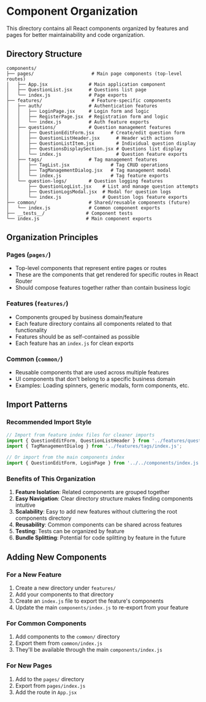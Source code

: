# Component Organization

This directory contains all React components organized by features and pages for better maintainability and code organization.

## Directory Structure

```
components/
├── pages/                     # Main page components (top-level routes)
│   ├── App.jsx               # Main application component
│   ├── QuestionList.jsx      # Questions list page
│   └── index.js              # Page exports
├── features/                  # Feature-specific components
│   ├── auth/                 # Authentication features
│   │   ├── LoginPage.jsx     # Login form and logic
│   │   ├── RegisterPage.jsx  # Registration form and logic
│   │   └── index.js          # Auth feature exports
│   ├── questions/            # Question management features
│   │   ├── QuestionEditForm.jsx      # Create/edit question form
│   │   ├── QuestionListHeader.jsx      # Header with actions
│   │   ├── QuestionListItem.jsx        # Individual question display
│   │   ├── QuestionsDisplaySection.jsx # Questions list display
│   │   └── index.js                    # Question feature exports
│   ├── tags/                 # Tag management features
│   │   ├── TagList.jsx               # Tag CRUD operations
│   │   ├── TagManagementDialog.jsx   # Tag management modal
│   │   └── index.js                  # Tag feature exports
│   └── question-logs/        # Question logging features
│       ├── QuestionLogList.jsx    # List and manage question attempts
│       ├── QuestionLogsModal.jsx  # Modal for question logs
│       └── index.js               # Question logs feature exports
├── common/                   # Shared/reusable components (future)
│   └── index.js              # Common component exports
├── __tests__/               # Component tests
└── index.js                 # Main component exports
```

## Organization Principles

### **Pages** (`pages/`)
- Top-level components that represent entire pages or routes
- These are the components that get rendered for specific routes in React Router
- Should compose features together rather than contain business logic

### **Features** (`features/`)
- Components grouped by business domain/feature
- Each feature directory contains all components related to that functionality
- Features should be as self-contained as possible
- Each feature has an `index.js` for clean exports

### **Common** (`common/`)
- Reusable components that are used across multiple features
- UI components that don't belong to a specific business domain
- Examples: Loading spinners, generic modals, form components, etc.

## Import Patterns

### Recommended Import Style

```jsx
// Import from feature index files for cleaner imports
import { QuestionEditForm, QuestionListHeader } from '../features/questions/index.js';
import { TagManagementDialog } from '../features/tags/index.js';

// Or import from the main components index
import { QuestionEditForm, LoginPage } from '../../components/index.js';
```

### Benefits of This Organization

1. **Feature Isolation**: Related components are grouped together
2. **Easy Navigation**: Clear directory structure makes finding components intuitive
3. **Scalability**: Easy to add new features without cluttering the root components directory
4. **Reusability**: Common components can be shared across features
5. **Testing**: Tests can be organized by feature
6. **Bundle Splitting**: Potential for code splitting by feature in the future

## Adding New Components

### For a New Feature
1. Create a new directory under `features/`
2. Add your components to that directory
3. Create an `index.js` file to export the feature's components
4. Update the main `components/index.js` to re-export from your feature

### For Common Components
1. Add components to the `common/` directory
2. Export them from `common/index.js`
3. They'll be available through the main `components/index.js`

### For New Pages
1. Add to the `pages/` directory
2. Export from `pages/index.js`
3. Add the route in `App.jsx`
